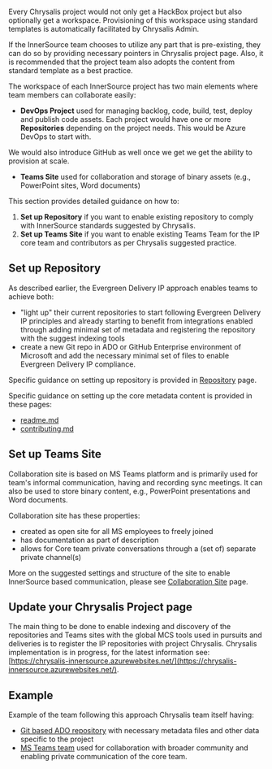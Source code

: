 </br>
</br>
</br>

Every Chrysalis project would not only get a HackBox project but also optionally get a workspace. Provisioning of this workspace using standard templates is automatically facilitated by Chrysalis Admin. 

If the InnerSource team chooses to utilize any part that is pre-existing, they can do so by providing necessary pointers in Chrysalis project page. Also, it is recommended that the project team also adopts the content from standard template as a best practice.

The workspace of each InnerSource project has two main elements where team members can collaborate easily:

- **DevOps Project** used for managing backlog, code, build, test, deploy and publish code assets. Each project would have one or more **Repositories** depending on the project needs. This would be Azure DevOps to start with.

We would also introduce GitHub as well once we get we get the ability to provision at scale.
  
- **Teams Site** used for collaboration and storage of binary assets (e.g., PowerPoint sites, Word documents)


This section provides detailed guidance on how to:

1. **Set up Repository** if you want to enable existing repository to comply with InnerSource standards suggested by Chrysalis.
2. **Set up Teams Site** if you want to enable existing Teams Team for the IP core team and contributors as per Chrysalis suggested practice.


## Set up Repository

As described earlier, the Evergreen Delivery IP approach enables teams to achieve both:

- "light up" their current repositories to start following Evergreen Delivery IP principles and already starting to benefit from integrations enabled through adding minimal set of metadata and registering the repository with the suggest indexing tools
- create a new Git repo in ADO or GitHub Enterprise environment of Microsoft and add the necessary minimal set of files to enable Evergreen Delivery IP compliance.

Specific guidance on setting up repository is provided in [Repository](/InnerSource-Guidance/Workspace-Structure/Repository) page.

Specific guidance on setting up the core metadata content is provided in these pages:

- [readme.md](/InnerSource-Guidance/Workspace-Structure/Repository/Readme.md-Content.html)
- [contributing.md](/InnerSource-Guidance/Workspace-Structure/Repository/Contributing.md-Content.html)

## Set up Teams Site

Collaboration site is based on MS Teams platform and is primarily used for team's informal communication, having and recording sync meetings. It can also be used to store binary content, e.g., PowerPoint presentations and Word documents.

Collaboration site has these properties:

- created as open site for all MS employees to freely joined
- has documentation as part of description
- allows for Core team private conversations through a (set of) separate private channel(s)

More on the suggested settings and structure of the site to enable InnerSource based communication, please see [Collaboration Site](/InnerSource-Guidance/Workspace-Structure/Team-Site) page.

## Update your Chrysalis Project page

The main thing to be done to enable indexing and discovery of the repositories and Teams sites with the global MCS tools used in pursuits and deliveries is to register the IP repositories with project Chrysalis. Chrysalis implementation is in progress, for the latest information see: [https://chrysalis-innersource.azurewebsites.net/](https://chrysalis-innersource.azurewebsites.net/).


## Example

Example of the team following this approach Chrysalis team itself having:

- [Git based ADO repository](https://dev.azure.com/evergreen-delivery-ip/docs) with necessary metadata files and other data specific to the project
- [MS Teams team](https://teams.microsoft.com/l/team/19%3a3d51464fa01345f6a79290ac257ead8c%40thread.tacv2/conversations?groupId=ef3294c6-f026-47a2-842e-1881f6f09272&tenantId=72f988bf-86f1-41af-91ab-2d7cd011db47) used for collaboration with broader community and enabling private communication of the core team.
</br>
</br>
</br>


